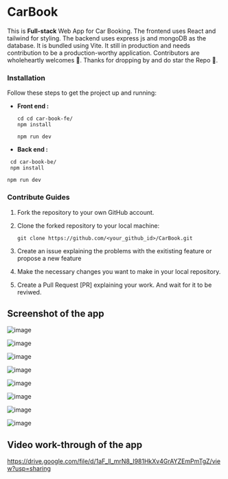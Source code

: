 # CarBook

This is <b>Full-stack</b> Web App for Car Booking. The frontend uses React and tailwind for styling. The backend uses express js and mongoDB as the database. It is bundled using Vite. It still in production and needs contribution to be a production-worthy application. Contributors are wholeheartly welcomes 🙏. Thanks for dropping by and do star the Repo 🌟.

### Installation

Follow these steps to get the project up and running:

- <b>Front end : </b>

  ```Installing Dependencies
  cd cd car-book-fe/
  npm install
  ```
  ```start the front-end
  npm run dev
  ```

- <b>Back end : </b>

 ```Installing Dependencies
  cd car-book-be/
  npm install
  ```
  ```start the front-end
  npm run dev
  ```

### Contribute Guides

1. Fork the repository to your own GitHub account.

2. Clone the forked repository to your local machine:

   ```
   git clone https://github.com/<your_github_id>/CarBook.git
   ```

3. Create an issue explaining the problems with the exitisting feature or propose a new feature 

4. Make the necessary changes you want to make in your local repository.

5. Create a Pull Request [PR] explaining your work. And wait for it to be reviwed.


## Screenshot of the app

![image](https://github.com/thecodermaniac/CarBook/assets/79108244/88bbd6bd-d51a-464a-b1f5-b20506dacc25)


![image](https://github.com/thecodermaniac/CarBook/assets/79108244/253cfa1d-ee51-4e3e-97a9-e141a6820d19)


![image](https://github.com/thecodermaniac/CarBook/assets/79108244/3f317e30-96a2-4fa4-b2cf-f3e1401073ee)


![image](https://github.com/thecodermaniac/CarBook/assets/79108244/a65f97af-fefb-4dd5-8bb0-ebe15cb92420)


![image](https://github.com/thecodermaniac/CarBook/assets/79108244/d8ac795f-5b32-42b4-afb2-400f0277fb8f)


![image](https://github.com/thecodermaniac/CarBook/assets/79108244/4afd8d95-4de1-488a-9bda-08ecf2c130d5)


![image](https://github.com/thecodermaniac/CarBook/assets/79108244/3a76852a-7334-4770-91df-01036253edc7)


![image](https://github.com/thecodermaniac/CarBook/assets/79108244/7db722fb-1928-45b6-91f7-277e6805cad1)


## Video work-through of the app

https://drive.google.com/file/d/1aF_ll_mrN8_I981HkXv4GrAYZEmPmTgZ/view?usp=sharing
